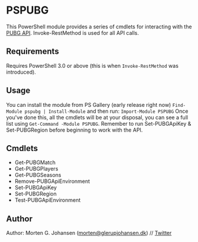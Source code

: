 # PSPUBG
This PowerShell module provides a series of cmdlets for interacting with the [PUBG API](https://developer.playbattlegrounds.com). Invoke-RestMethod is used for all API calls.

## Requirements
Requires PowerShell 3.0 or above (this is when `Invoke-RestMethod` was introduced).

## Usage
You can install the module from PS Gallery (early release right now) `Find-Module pspubg | Install-Module` and then run:
`Import-Module PSPUBG`
Once you've done this, all the cmdlets will be at your disposal, you can see a full list using `Get-Command -Module PSPUBG`. Remember to run Set-PUBGApiKey & Set-PUBGRegion before beginning to work with the API.

## Cmdlets
* Get-PUBGMatch
* Get-PUBGPlayers
* Get-PUBGSeasons
* Remove-PUBGApiEnvironment
* Set-PUBGApiKey
* Set-PUBGRegion
* Test-PUBGApiEnvironment

## Author
Author: Morten G. Johansen (<morten@glerupjohansen.dk>) // [Twitter](https://twitter.com/mgjohansen)